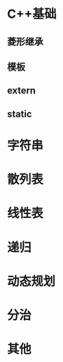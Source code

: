 # C++基础



## 菱形继承 

## 模板

## extern

## static


# 字符串


# 散列表



# 线性表

# 递归


# 动态规划

# 分治

# 其他
